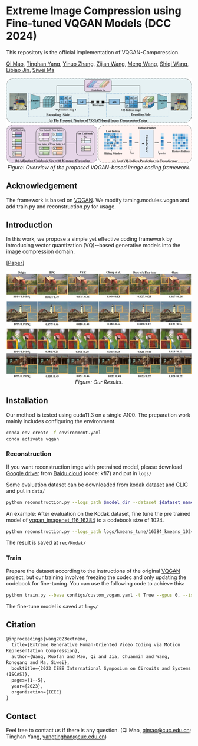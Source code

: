 # Extreme Image Compression using Fine-tuned VQGAN Models (DCC 2024)
This repository is the official implementation of VQGAN-Comporession.

[Qi Mao](https://sites.google.com/view/qi-mao/), [Tinghan Yang](), [Yinuo Zhang](), [Zijian Wang](), [Meng Wang](https://scholar.google.com/citations?user=6vnhEIgAAAAJ&hl=zh-TW&oi=sra), [Shiqi Wang](), [Libiao Jin](), [Siwei Ma](https://scholar.google.com/citations?user=y3YqlaUAAAAJ&hl=zh-TW&oi=sra)

<p align="center">
<img src="assets/Framework.png"width="1060px"/>  
<br>
<em> Figure:  Overview of the proposed VQGAN-based image coding framework.</em>
</p>

## Acknowledgement
The framework is based on [VQGAN](https://github.com/CompVis/taming-transformers). We modify taming.modules.vqgan and add train.py and reconstruction.py for usage.

## Introduction
In this work, we propose a simple yet effective coding framework by introducing vector quantization (VQ)--based generative models into the image compression domain.

[[Paper](https://arxiv.org/abs/2108.03690)] 

<p align="center">
<img src="assets/sub.jpg"width="1060px"/>  
<br>
<em> Figure: Our Results. </em> </p>

## Installation
Our method is tested using cuda11.3 on a single A100. The preparation work mainly includes configuring the environment.
```bash
conda env create -f environment.yaml
conda activate vqgan
```
### Reconstruction
If you want reconstruction imge with pretrained model, please download [Google driver](https://drive.google.com/drive/folders/14I_RnQ3cA6etdKGPVMFdmmVgMtBTB5rn?usp=sharing) from [Baidu cloud](https://pan.baidu.com/s/1zBeWKh6vgof13iTBwtA65A?pwd=kfl7) (code: kfl7) and put in `logs/`

Some evaluation dataset can be downloaded from 
[kodak dataset](http://r0k.us/graphics/kodak/) and [CLIC](http://challenge.compression.cc/tasks/) and put in `data/`
```bash
python reconstruction.py --logs_path $model_dir --dataset $dataset_name
```
An example: After evaluation on the Kodak dataset, fine tune the pre trained model of [vqgan_imagenet_f16_16384](https://heibox.uni-heidelberg.de/d/a7530b09fed84f80a887/) to a codebook size of 1024.
```bash
python reconstruction.py --logs_path logs/kmeans_tune/16384_kmeans_1024_epoch/epoch1/ --dataset Kodak/
```
The result is saved at `rec/Kodak/`

### Train
Prepare the dataset according to the instructions of the original [VQGAN](https://github.com/CompVis/taming-transformers?tab=readme-ov-file#data-preparation) project, but our training involves freezing the codec and only updating the codebook for fine-tuning. You can use the following code to achieve this:
```bash
python train.py --base configs/custom_vqgan.yaml -t True --gpus 0, --is_frozen
```
The fine-tune model is saved at `logs/`

## Citation
```
@inproceedings{wang2023extreme,
  title={Extreme Generative Human-Oriented Video Coding via Motion Representation Compression},
  author={Wang, Ruofan and Mao, Qi and Jia, Chuanmin and Wang, Ronggang and Ma, Siwei},
  booktitle={2023 IEEE International Symposium on Circuits and Systems (ISCAS)},
  pages={1--5},
  year={2023},
  organization={IEEE}
}
``` 

## Contact
Feel free to contact us if there is any question. (Qi Mao, qimao@cuc.edu.cn; Tinghan Yang, yangtinghan@cuc.edu.cn)
